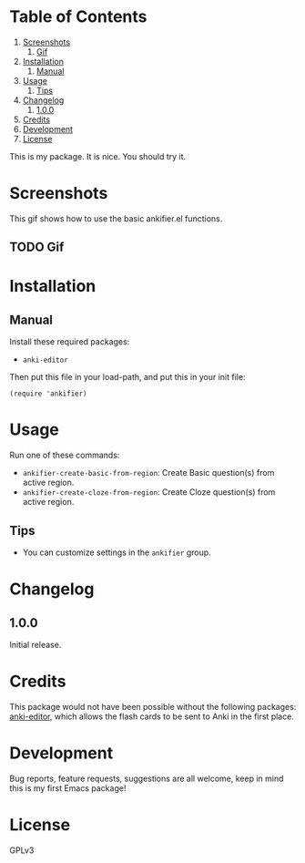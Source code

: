 
# Table of Contents

1.  [Screenshots](#orgf83c509)
    1.  [Gif](#org77388de)
2.  [Installation](#org2380571)
    1.  [Manual](#org8ecda4d)
3.  [Usage](#orgca38220)
    1.  [Tips](#org0afdd73)
4.  [Changelog](#org2c6d495)
    1.  [1.0.0](#orgb88e1ca)
5.  [Credits](#org2227b2d)
6.  [Development](#org684303f)
7.  [License](#orga4ddd9f)

This is my package.  It is nice.  You should try it.


<a id="orgf83c509"></a>

# Screenshots

This gif shows how to use the basic ankifier.el functions.


<a id="org77388de"></a>

## TODO Gif


<a id="org2380571"></a>

# Installation


<a id="org8ecda4d"></a>

## Manual

Install these required packages:

-   `anki-editor`

Then put this file in your load-path, and put this in your init file:

    (require 'ankifier)


<a id="orgca38220"></a>

# Usage

Run one of these commands:

-   `ankifier-create-basic-from-region`: Create Basic question(s) from active region.
-   `ankifier-create-cloze-from-region`: Create Cloze question(s) from active region.


<a id="org0afdd73"></a>

## Tips

-   You can customize settings in the `ankifier` group.


<a id="org2c6d495"></a>

# Changelog


<a id="orgb88e1ca"></a>

## 1.0.0

Initial release.


<a id="org2227b2d"></a>

# Credits

This package would not have been possible without the following packages:
[anki-editor](https://github.com/louietan/anki-editor), which allows the flash cards to be sent to Anki in the first place.


<a id="org684303f"></a>

# Development

Bug reports, feature requests, suggestions are all welcome, keep in mind this is
my first Emacs package!


<a id="orga4ddd9f"></a>

# License

GPLv3

